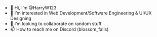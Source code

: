 - 👋 Hi, I’m @HarryW123
- 👀 I’m interested in Web Development/Software Engineering & UI/UX Designing
- 💞️ I’m looking to collaborate on random stuff
- 📫 How to reach me on Discord (blossom_falls)
<!---
HarryW123/HarryW123 is a ✨ special ✨ repository because its `README.md` (this file) appears on your GitHub profile.
You can click the Preview link to take a look at your changes.
--->
